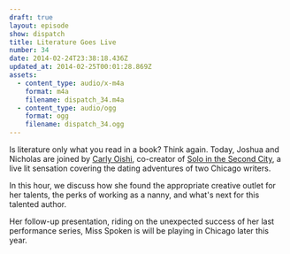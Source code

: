 ```yaml
---
draft: true
layout: episode
show: dispatch
title: Literature Goes Live
number: 34
date: 2014-02-24T23:38:18.436Z
updated_at: 2014-02-25T00:01:28.869Z
assets:
  - content_type: audio/x-m4a
    format: m4a
    filename: dispatch_34.m4a
  - content_type: audio/ogg
    format: ogg
    filename: dispatch_34.ogg
---
```

Is literature only what you read in a book? Think again. Today, Joshua and Nicholas are joined by [Carly Oishi](http://twitter.com/carlyo), co-creator of [Solo in the Second City](http://solointhe2ndcity.com), a live lit sensation covering the dating adventures of two Chicago writers.

In this hour, we discuss how she found the appropriate creative outlet for her talents, the perks of working as a nanny, and what's next for this talented author.

Her follow-up presentation, riding on the unexpected success of her last performance series, Miss Spoken is will be playing in Chicago later this year.